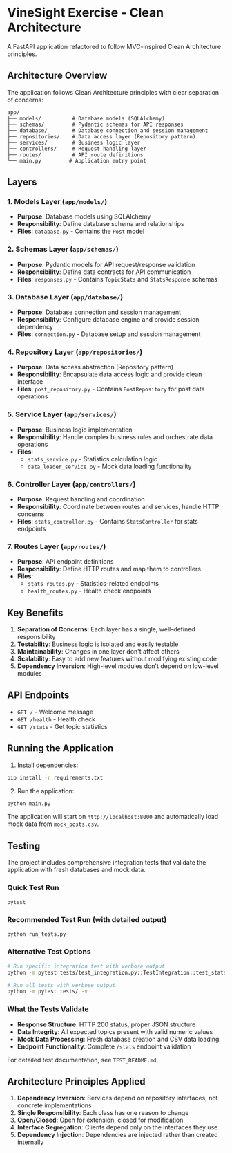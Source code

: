 # VineSight Exercise - Clean Architecture

A FastAPI application refactored to follow MVC-inspired Clean Architecture principles.

## Architecture Overview

The application follows Clean Architecture principles with clear separation of concerns:

```
app/
├── models/          # Database models (SQLAlchemy)
├── schemas/         # Pydantic schemas for API responses
├── database/        # Database connection and session management
├── repositories/    # Data access layer (Repository pattern)
├── services/        # Business logic layer
├── controllers/     # Request handling layer
├── routes/          # API route definitions
└── main.py         # Application entry point
```

## Layers

### 1. Models Layer (`app/models/`)
- **Purpose**: Database models using SQLAlchemy
- **Responsibility**: Define database schema and relationships
- **Files**: `database.py` - Contains the `Post` model

### 2. Schemas Layer (`app/schemas/`)
- **Purpose**: Pydantic models for API request/response validation
- **Responsibility**: Define data contracts for API communication
- **Files**: `responses.py` - Contains `TopicStats` and `StatsResponse` schemas

### 3. Database Layer (`app/database/`)
- **Purpose**: Database connection and session management
- **Responsibility**: Configure database engine and provide session dependency
- **Files**: `connection.py` - Database setup and session management

### 4. Repository Layer (`app/repositories/`)
- **Purpose**: Data access abstraction (Repository pattern)
- **Responsibility**: Encapsulate data access logic and provide clean interface
- **Files**: `post_repository.py` - Contains `PostRepository` for post data operations

### 5. Service Layer (`app/services/`)
- **Purpose**: Business logic implementation
- **Responsibility**: Handle complex business rules and orchestrate data operations
- **Files**: 
  - `stats_service.py` - Statistics calculation logic
  - `data_loader_service.py` - Mock data loading functionality

### 6. Controller Layer (`app/controllers/`)
- **Purpose**: Request handling and coordination
- **Responsibility**: Coordinate between routes and services, handle HTTP concerns
- **Files**: `stats_controller.py` - Contains `StatsController` for stats endpoints

### 7. Routes Layer (`app/routes/`)
- **Purpose**: API endpoint definitions
- **Responsibility**: Define HTTP routes and map them to controllers
- **Files**: 
  - `stats_routes.py` - Statistics-related endpoints
  - `health_routes.py` - Health check endpoints

## Key Benefits

1. **Separation of Concerns**: Each layer has a single, well-defined responsibility
2. **Testability**: Business logic is isolated and easily testable
3. **Maintainability**: Changes in one layer don't affect others
4. **Scalability**: Easy to add new features without modifying existing code
5. **Dependency Inversion**: High-level modules don't depend on low-level modules

## API Endpoints

- `GET /` - Welcome message
- `GET /health` - Health check
- `GET /stats` - Get topic statistics

## Running the Application

1. Install dependencies:
```bash
pip install -r requirements.txt
```

2. Run the application:
```bash
python main.py
```

The application will start on `http://localhost:8000` and automatically load mock data from `mock_posts.csv`.

## Testing

The project includes comprehensive integration tests that validate the application with fresh databases and mock data.

### Quick Test Run
```bash
pytest
```

### Recommended Test Run (with detailed output)
```bash
python run_tests.py
```

### Alternative Test Options
```bash
# Run specific integration test with verbose output
python -m pytest tests/test_integration.py::TestIntegration::test_stats_endpoint_with_mock_data -v -s

# Run all tests with verbose output
python -m pytest tests/ -v
```

### What the Tests Validate
- **Response Structure**: HTTP 200 status, proper JSON structure
- **Data Integrity**: All expected topics present with valid numeric values
- **Mock Data Processing**: Fresh database creation and CSV data loading
- **Endpoint Functionality**: Complete `/stats` endpoint validation

For detailed test documentation, see `TEST_README.md`.

## Architecture Principles Applied

1. **Dependency Inversion**: Services depend on repository interfaces, not concrete implementations
2. **Single Responsibility**: Each class has one reason to change
3. **Open/Closed**: Open for extension, closed for modification
4. **Interface Segregation**: Clients depend only on the interfaces they use
5. **Dependency Injection**: Dependencies are injected rather than created internally 
